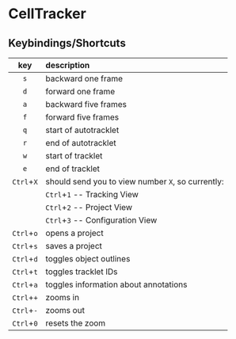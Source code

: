 # CellTracker

## Keybindings/Shortcuts

| key        |description                                        |
|:----------:|:--------------------------------------------------|
| `s`        | backward one frame                                |
| `d`        | forward one frame                                 |
| `a`        | backward five frames                              |
| `f`        | forward five frames                               |
| `q`        | start of autotracklet                             |
| `r`        | end of autotracklet                               |
| `w`        | start of tracklet                                 |
| `e`        | end of tracklet                                   |
| `Ctrl`+`X` | should send you to view number `X`, so currently: |
|            | `Ctrl`+`1` -- Tracking View                       |
|            | `Ctrl`+`2` -- Project View                        |
|            | `Ctrl`+`3` -- Configuration View                  |
| `Ctrl`+`o` | opens a project                                   |
| `Ctrl`+`s` | saves a project                                   |
| `Ctrl`+`d` | toggles object outlines                           |
| `Ctrl`+`t` | toggles tracklet IDs                              |
| `Ctrl`+`a` | toggles information about annotations             |
| `Ctrl`+`+` | zooms in                                          |
| `Ctrl`+`-` | zooms out                                         |
| `Ctrl`+`0` | resets the zoom                                   |
